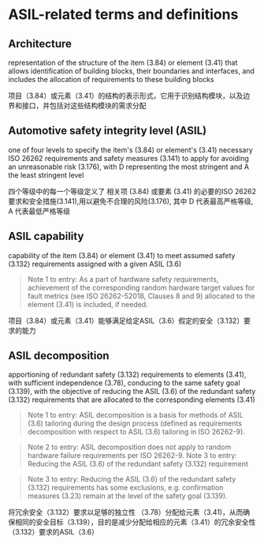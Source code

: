 # ASIL-related terms and definitions

## Architecture

representation of the structure of the item \(3.84\) or element \(3.41\) that allows identification of building blocks, their boundaries and interfaces, and includes the allocation of requirements to these building blocks 

项目（3.84）或元素（3.41）的结构的表示形式，它用于识别结构模块，以及边界和接口，并包括对这些结构模块的需求分配

## Automotive safety integrity level \(ASIL\)

one of four levels to specify the item's \(3.84\) or element's \(3.41\) necessary ISO 26262 requirements and safety measures \(3.141\) to apply for avoiding an unreasonable risk \(3.176\), with D representing the most stringent and A the least stringent level

四个等级中的每一个等级定义了 相关项 \(3.84\) 或要素 \(3.41\) 的必要的ISO 26262 要求和安全措施\(3.141\),用以避免不合理的风险\(3.176\), 其中 D 代表最高严格等级, A 代表最低严格等级

## ASIL capability

capability of the item \(3.84\) or element \(3.41\) to meet assumed safety \(3.132\) requirements assigned with a given ASIL \(3.6\)

> Note 1 to entry: As a part of hardware safety requirements, achievement of the corresponding random hardware target values for fault metrics \(see ISO 26262-52018, Clauses 8 and 9\) allocated to the element \(3.41\) is included, if needed.

项目（3.84）或元素（3.41）能够满足给定ASIL（3.6）假定的安全（3.132）要求的能力

## ASIL decomposition

apportioning of redundant safety \(3.132\) requirements to elements \(3.41\), with sufficient independence \(3.78\), conducing to the same safety goal \(3.139\), with the objective of reducing the ASIL \(3.6\) of the redundant safety \(3.132\) requirements that are allocated to the corresponding elements \(3.41\)

> Note 1 to entry: ASIL decomposition is a basis for methods of ASIL \(3.6\) tailoring during the design process \(defined as requirements decomposition with respect to ASIL \(3.6\) tailoring in ISO 26262-9\).

> Note 2 to entry: ASIL decomposition does not apply to random hardware failure requirements per ISO 26262-9. Note 3 to entry: Reducing the ASIL \(3.6\) of the redundant safety \(3.132\) requirement

> Note 3 to entry: Reducing the ASIL \(3.6\) of the redundant safety \(3.132\) requirements has some exclusions, e.g. confirmation measures \(3.23\) remain at the level of the safety goal \(3.139\).

将冗余安全（3.132）要求以足够的独立性 （3.78）分配给元素（3.41\)，从而确保相同的安全目标（3.139），目的是减少分配给相应的元素（3.41）的冗余安全性（3.132）要求的ASIL（3.6）







